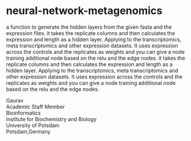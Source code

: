 # neural-network-metagenomics

a function to generate the hidden layers from the given fasta and the expression files. it takes the replicate columns and then calculates the expression and length as a hidden layer. Applying to the transcriptomics, meta transcriptomics and other expression datasets. It uses expression across the controls and the replicates as weights and you can give a node training additional node based on the relu and the edge nodes. it takes the replicate columns and then calculates the expression and length as a hidden layer. Applying to the transcriptomics, meta transcriptomics and other expression datasets. It uses expression across the controls and the replicates as weights and you can give a node training additional node based on the relu and the edge nodes.

Gaurav \
Academic Staff Member \
Bioinformatics \
Institute for Biochemistry and Biology \
University of Potsdam \
Potsdam,Germany 
